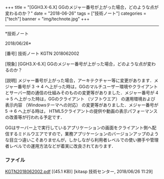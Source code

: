 ﻿+++
title = "[GGH3.X-6.X] GGのメジャー番号が上がった場合，どのような点が変わるのか？"
date = "2018-06-26"
tags = ["技術ノート"]
categories = ["tech"]
banner = "img/technote.jpg"
+++

-----------------------------------------------------------------------------------------------------------------------------

*技術ノート

2018/06/26*


[番号]
技術ノート KGTN 2018062002

[現象]
[GGH3.X-6.X]
GGのメジャー番号が上がった場合，どのような点が変わるのか？

[説明]
メジャー番号が上がった場合，アーキテクチャー等に変更があります．メジャー番号が
3 → 4
へ上がった時は，GGのマルチユーザー環境やクライアントとサーバー間の通信の仕組みそのものの変更等がありました．メジャー番号が
4 → 5 へ上がった時は，GGのクライアント （ソフトウエア）
の運用環境および表示内容 （Windowsテーマへの対応）
の変更等がありました．メジャー番号が 5 → 6 へ上がる時は，
HTML5クライアントの提供や動画の表示パフォーマンスの改善等が行われる予定です．

GGはサーバー上で実行しているアプリケーションの画面をクライアント側へ配信するミドルウエアですので，業務アプリケーションのバージョンアップのような目立つ違いこそありませんが，しかしながら利用者レベルでの使い勝手や管理者レベルでの運用方法などが着実に改良されております．


### ファイル

 
 


[KGTN2018062002.pdf](http://techreport.kitasp.net/attachments/download/4074/KGTN2018062002.pdf)
 [(45.1 KB)] [kitasp 技術センター, 2018/06/26
11:29]


 


 

